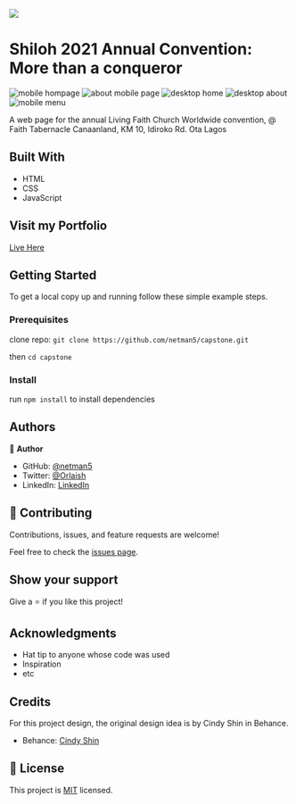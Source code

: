 ![](https://img.shields.io/badge/Microverse-blueviolet)

# Shiloh 2021 Annual Convention: More than a conqueror

![mobile hompage](./public/images/home-mobile.png)
![about mobile page](./public/images/About-mobile.png)
![desktop home](./public/images/home-desktop.png)
![desktop about](./public/images/about-desktop.png)
![mobile menu](./public/images/menu.png)

A web page for the annual Living Faith Church Worldwide convention, @ Faith Tabernacle Canaanland, KM 10, Idiroko Rd. Ota Lagos

## Built With

- HTML
- CSS
- JavaScript

## Visit my Portfolio

[Live Here](https://netman5.github.io/capstone/)

## Getting Started

To get a local copy up and running follow these simple example steps.

### Prerequisites

clone repo: `git clone https://github.com/netman5/capstone.git`

then
`cd capstone`

### Install

run `npm install` to install dependencies

## Authors

👤 **Author**

- GitHub: [@netman5](https://github.com/netman5)
- Twitter: [@Orlaish](https://twitter.com/Orlaish)
- LinkedIn: [LinkedIn](https://www.linkedin.com/in/ola-ishola/)

## 🤝 Contributing

Contributions, issues, and feature requests are welcome!

Feel free to check the [issues page](../../issues/).

## Show your support

Give a ⭐️ if you like this project!

## Acknowledgments

- Hat tip to anyone whose code was used
- Inspiration
- etc

## Credits

For this project design, the original design idea is by Cindy Shin in Behance.

- Behance: [Cindy Shin](https://www.behance.net/gallery/29845175/CC-Global-Summit-2015)

## 📝 License

This project is [MIT](./MIT.md) licensed.
